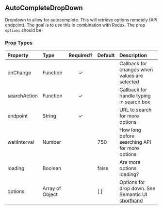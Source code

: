 AutoCompleteDropDown
--------------------

Dropdown to allow for autocomplete.  This will retrieve options remotely (API endpoint).  The goal is to use this in combination with Redux. The prop `options` should be

### Prop Types

| Property | Type | Required? | Default | Description |
|:---|:---|:---:|:---|:---|
| onChange | Function | ✓ |  | Callback for changes when values are selected |
| searchAction | Function | ✓ |  | Callback for handle typing in search box |
| endpoint | String | ✓ |  | URL to search for more options |
| waitInterval | Number |  | 750 | How long before searching API for more options |
| loading | Boolean |  | false | Are more options loading? |
| options | Array of Object |  | [ ] | Options for drop down.  See Semantic UI [shorthand](https://react.semantic-ui.com/modules/dropdown#dropdown-example-search-in-menu) |
